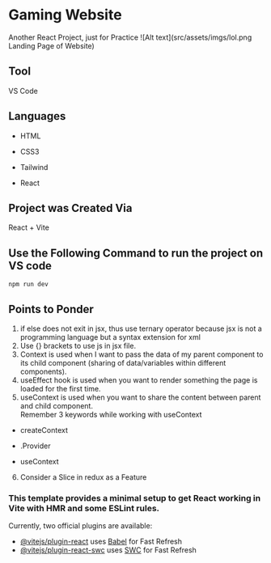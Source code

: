 # Gaming Website
Another React Project, just for Practice
![Alt text](src/assets/imgs/lol.png Landing Page of Website)
## Tool
VS Code
## Languages
- HTML
* CSS3
+ Tailwind
- React

## Project was Created Via
React + Vite

## Use the Following Command to run the project on VS code
`npm run dev`

## Points to Ponder
1. if else does not exit in jsx, thus use ternary operator because jsx is not a programming language but a syntax extension for xml
2. Use {} brackets to use js in jsx file.
3. Context is used when I want to pass the data of my parent component to its child component (sharing of data/variables within different components).
4. useEffect hook is used when you want to render something the page is loaded for the first time.
5. useContext is used when you want to share the content between parent and child component. <br >
Remember 3 keywords while working with useContext
- createContext
* .Provider
+ useContext
6. Consider a Slice in redux as a Feature

### This template provides a minimal setup to get React working in Vite with HMR and some ESLint rules.

Currently, two official plugins are available:

- [@vitejs/plugin-react](https://github.com/vitejs/vite-plugin-react/blob/main/packages/plugin-react/README.md) uses [Babel](https://babeljs.io/) for Fast Refresh
- [@vitejs/plugin-react-swc](https://github.com/vitejs/vite-plugin-react-swc) uses [SWC](https://swc.rs/) for Fast Refresh
